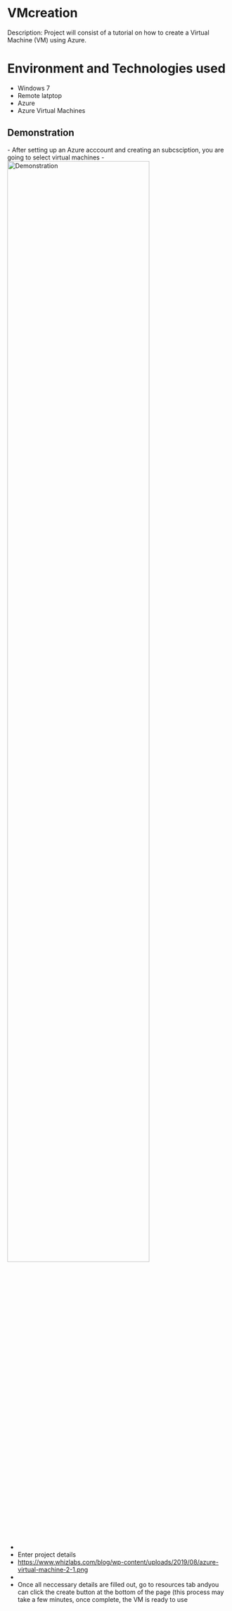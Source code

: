 # VMcreation
Description: Project will consist of a tutorial on how to create a Virtual Machine (VM) using Azure.

<h1> Environment and Technologies used </h1>

- Windows 7
- Remote latptop
- Azure
- Azure Virtual Machines

<h2> Demonstration</h2>
- After setting up an Azure acccount and creating an subcsciption, you are going to select virtual machines
- <img src="https://learn.microsoft.com/en-us/azure/virtual-machines/windows/media/quick-create-portal/portal-quick-start-9.png" height"80%" width="80%" alt="Demonstration"/>

-
-  Enter project details
-  https://www.whizlabs.com/blog/wp-content/uploads/2019/08/azure-virtual-machine-2-1.png
-  
-  Once all neccessary details are filled out, go to resources tab andyou can click the create button at the bottom of the page (this process may take a few minutes, once complete, the VM is ready to use




           


  
